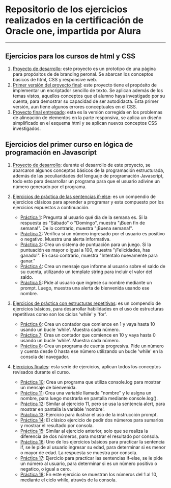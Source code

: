 # Repositorio de los ejercicios realizados en la certificación de Oracle one, impartida por Alura
---
## Ejercicios para los cursos de html y CSS 

1. [Proyecto de desarrollo](https://github.com/esassu1977/Certificacion-alura/tree/main/HTML_CSS/Proyecto_1): este proyecto es un prototipo de una página para propósitos de de branding peronal. Se abarcan los conceptos básicos de html, CSS y responsive web.
2. [Primer versión del proyecto final](https://github.com/esassu1977/Certificacion-alura/tree/main/HTML_CSS/Proyecto_final): este proyecto tiene el propósito de implementar un encriptador sencillo de texto. Se aplican además de los temas vistos, aquellos conceptos que el alumno haya investigado por su cuenta, para demostrar su capacidad de ser autodidacta. Esta primer versión, aun tiene algunos errores conceptuales en el CSS.
3. [Proyecto final entregado](https://github.com/esassu1977/Certificacion-alura/tree/main/HTML_CSS/Proyecto_final%202): esta es la versión corregida en los problemas de alineación de elementos en la parte responsiva, se aplica un diseño simplificado en el esquema html y se aplican nuevos conceptos CSS investigados.

## Ejercicios del primer curso en lógica de programación en Javascript

1. [Proyecto de desarrollo](https://github.com/esassu1977/Certificacion-alura/blob/main/L%C3%B3gica%20de%20programaci%C3%B3n/2034-logica-programacion-1-Aula2/app.js): durante el desarrollo de este proyecto, se abarcaron algunos conceptos básicos de la programación estructurada, además de las peculiaridades del lenguaje de programación Javascript, todo esto para desarrollar un programa para que el usuario adivine un número generado por el programa.
2. [Ejercicios de práctica de las sentencias if-else](https://github.com/esassu1977/Certificacion-alura/tree/main/L%C3%B3gica%20de%20programaci%C3%B3n/Ejercicios/if-else): es un compendio de ejercicios clásicos para aprender a programar y esta compuesto por los ejercicios expuestos a continuación.
    * [Práctica 1](https://github.com/esassu1977/Certificacion-alura/tree/main/L%C3%B3gica%20de%20programaci%C3%B3n/Ejercicios/if-else/Pr%C3%A1ctica_1): Pregunta al usuario qué día de la semana es. Si la respuesta es "Sábado" o "Domingo", muestra "¡Buen fin de semana!". De lo contrario, muestra "¡Buena semana!".        
    * [Práctica 2](https://github.com/esassu1977/Certificacion-alura/tree/main/L%C3%B3gica%20de%20programaci%C3%B3n/Ejercicios/if-else/Pr%C3%A1ctica_2): Verifica si un número ingresado por el usuario es positivo o negativo. Muestra una alerta informativa.
    * [Práctica 3](https://github.com/esassu1977/Certificacion-alura/tree/main/L%C3%B3gica%20de%20programaci%C3%B3n/Ejercicios/if-else/Pr%C3%A1ctica_3): Crea un sistema de puntuación para un juego. Si la puntuación es mayor o igual a 100, muestra "¡Felicidades, has ganado!". En caso contrario, muestra "Intentalo nuevamente para ganar."
    * [Práctica 4](https://github.com/esassu1977/Certificacion-alura/tree/main/L%C3%B3gica%20de%20programaci%C3%B3n/Ejercicios/if-else/Pr%C3%A1ctica_4): Crea un mensaje que informe al usuario sobre el saldo de su cuenta, utilizando un template string para incluir el valor del saldo.
    * [Práctica 5](https://github.com/esassu1977/Certificacion-alura/tree/main/L%C3%B3gica%20de%20programaci%C3%B3n/Ejercicios/if-else/Pr%C3%A1ctica_5): Pide al usuario que ingrese su nombre mediante un prompt. Luego, muestra una alerta de bienvenida usando ese nombre.

3. [Ejercicios de práctica con estructuras repetitivas](https://github.com/esassu1977/Certificacion-alura/tree/main/L%C3%B3gica%20de%20programaci%C3%B3n/Ejercicios/While): es un compendio de ejercicios básicos, para desarrollar habilidades en el uso de estructuras repetitivas como son los ciclos 'while' y 'for'.
   * [Práctica 6](https://github.com/esassu1977/Certificacion-alura/tree/main/L%C3%B3gica%20de%20programaci%C3%B3n/Ejercicios/While/Pr%C3%A1ctica_6): Crea un contador que comience en 1 y vaya hasta 10 usando un bucle 'while'. Muestra cada número.
   * [Práctica 7](https://github.com/esassu1977/Certificacion-alura/tree/main/L%C3%B3gica%20de%20programaci%C3%B3n/Ejercicios/While/Pr%C3%A1ctica_7): Crea un contador que comience en 10 y vaya hasta 0 usando un bucle 'while'. Muestra cada número.
   * [Práctica 8](https://github.com/esassu1977/Certificacion-alura/tree/main/L%C3%B3gica%20de%20programaci%C3%B3n/Ejercicios/While/Pr%C3%A1ctica_8): Crea un programa de cuenta progresiva. Pide un número y cuenta desde 0 hasta ese número utilizando un bucle 'while' en la consola del navegador.

4. [Ejercicios finales](https://github.com/esassu1977/Certificacion-alura/tree/main/L%C3%B3gica%20de%20programaci%C3%B3n/Ejercicios/Ejercicios%20finales): esta serie de ejercicios, aplican todos los conceptos revisados durante el curso.
   * [Práctica 10](https://github.com/esassu1977/Certificacion-alura/tree/main/L%C3%B3gica%20de%20programaci%C3%B3n/Ejercicios/Ejercicios%20finales/Pr%C3%A1ctica_10): Crea un programa que utiliza console.log para mostrar un mensaje de bienvenida.
   * [Práctica 11](https://github.com/esassu1977/Certificacion-alura/tree/main/L%C3%B3gica%20de%20programaci%C3%B3n/Ejercicios/Ejercicios%20finales/Pr%C3%A1ctica_11): Crea una variable llamada "nombre" y le asígna un nombre, para luego mostrarla en pantalla mediante console.log().
   * [Práctica 12](https://github.com/esassu1977/Certificacion-alura/tree/main/L%C3%B3gica%20de%20programaci%C3%B3n/Ejercicios/Ejercicios%20finales/Pr%C3%A1ctica_12): Similar al ejercicio 11, pero se usa la sentencia alert, para mostrar en pantalla la variable 'nombre'.
   * [Práctica 13](https://github.com/esassu1977/Certificacion-alura/tree/main/L%C3%B3gica%20de%20programaci%C3%B3n/Ejercicios/Ejercicios%20finales/Pr%C3%A1ctica_13): Ejercicio para ilustrar el uso de la instrucción prompt.
   * [Práctica 14](https://github.com/esassu1977/Certificacion-alura/tree/main/L%C3%B3gica%20de%20programaci%C3%B3n/Ejercicios/Ejercicios%20finales/Pr%C3%A1ctica_14): El clásico ejercicio de pedir dos números para sumarlos y mostrar el resultado por consola.
   * [Práctica 15](https://github.com/esassu1977/Certificacion-alura/tree/main/L%C3%B3gica%20de%20programaci%C3%B3n/Ejercicios/Ejercicios%20finales/Pr%C3%A1ctica_15): Similar al ejercicio anterior, solo que se realiza la diferencia de dos números, para mostrar el resultado por consola.
   * [Práctica 16](https://github.com/esassu1977/Certificacion-alura/tree/main/L%C3%B3gica%20de%20programaci%C3%B3n/Ejercicios/Ejercicios%20finales/Pr%C3%A1ctica_16): Uno de los ejercicios básicos para practicar la sentencia if, se le pide al usuario ingresar su edad, para determinar si es menor o mayor de edad. La respuesta se muestra por consola.
   * [Práctica 17](https://github.com/esassu1977/Certificacion-alura/tree/main/L%C3%B3gica%20de%20programaci%C3%B3n/Ejercicios/Ejercicios%20finales/Pr%C3%A1ctica_17): Ejercicio para practicar las sentencias if-else, se le pide un número al usuario, para determinar si es un número positivo o negatico, o igual a cero.
   * [Práctica 18](https://github.com/esassu1977/Certificacion-alura/tree/main/L%C3%B3gica%20de%20programaci%C3%B3n/Ejercicios/Ejercicios%20finales/Pr%C3%A1ctica_18): En este ejercicio se muestran los números del 1 al 10, mediante el ciclo while, através de la consola.
